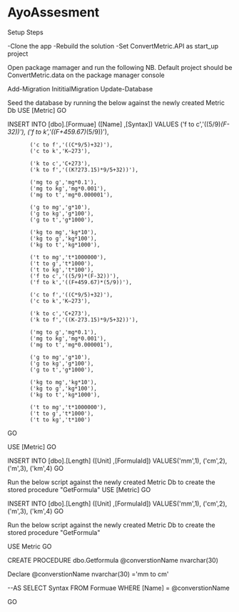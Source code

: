 # AyoAssesment

Setup Steps

-Clone the app
-Rebuild the solution
-Set ConvertMetric.API as start_up project

Open package mamager and run the following 
NB. Default project should be ConvertMetric.data on the package manager console

Add-Migration InititialMigration
Update-Database

Seed the database by running the below against the newly created Metric Db
USE [Metric]
GO

INSERT INTO [dbo].[Formuae]
           ([Name]
           ,[Syntax])
     VALUES
           ('f to c','((5/9)*(F-32))'),
		   ('f to k','((F+459.67)*(5/9))'),

		   ('c to f','((C*9/5)+32)'),
		   ('c to k','K–273'),

		   ('k to c','C+273'),
		   ('k to f','((K?273.15)*9/5+32))'),

		   ('mg to g','mg*0.1'),
		   ('mg to kg','mg*0.001'),
		   ('mg to t','mg*0.000001'),

		   ('g to mg','g*10'),
		   ('g to kg','g*100'),
		   ('g to t','g*1000'),

		   ('kg to mg','kg*10'),
		   ('kg to g','kg*100'),
		   ('kg to t','kg*1000'),

		   ('t to mg','t*1000000'),
		   ('t to g','t*1000'),
		   ('t to kg','t*100'),
		   ('f to c','((5/9)*(F-32))'),
		   ('f to k','((F+459.67)*(5/9))'),

		   ('c to f','((C*9/5)+32)'),
		   ('c to k','K–273'),

		   ('k to c','C+273'),
		   ('k to f','((K-273.15)*9/5+32))'),

		   ('mg to g','mg*0.1'),
		   ('mg to kg','mg*0.001'),
		   ('mg to t','mg*0.000001'),

		   ('g to mg','g*10'),
		   ('g to kg','g*100'),
		   ('g to t','g*1000'),

		   ('kg to mg','kg*10'),
		   ('kg to g','kg*100'),
		   ('kg to t','kg*1000'),

		   ('t to mg','t*1000000'),
		   ('t to g','t*1000'),
		   ('t to kg','t*100')
		   
GO

USE [Metric]
GO

INSERT INTO [dbo].[Length]
           ([Unit]
           ,[FormulaId])
     VALUES('mm',1),
			('cm',2),
			('m',3),
			('km',4)
GO

Run the below script against the newly created Metric Db to create the stored procedure "GetFormula"
USE [Metric] GO

INSERT INTO [dbo].[Length] ([Unit] ,[FormulaId]) VALUES('mm',1), ('cm',2), ('m',3), ('km',4) GO

Run the below script against the newly created Metric Db to create the stored procedure "GetFormula"

USE Metric GO

CREATE PROCEDURE dbo.Getformula @converstionName nvarchar(30)

Declare @converstionName nvarchar(30) ='mm to cm'

--AS SELECT Syntax FROM Formuae WHERE [Name] = @converstionName

GO




